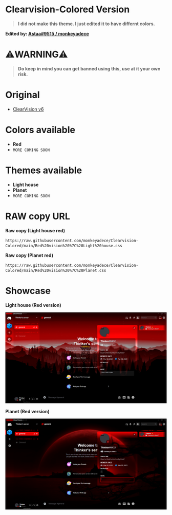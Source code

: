 # Clearvision-Colored Version
> **I did not make this theme. I just edited it to have differnt colors.**

**Edited by: [Astaa#9515 / monkeyadece](https://discordapp.com/users/376883512671993857)**
# ⚠️WARNING⚠️
> **Do keep in mind you can get banned using this, use at it your own risk.**
# Original
- [ClearVision v6](https://github.com/ClearVision/ClearVision-v6)

# Colors available
- **Red**
- `MORE COMING SOON` 
# Themes available
- **Light house**
- **Planet**
- `MORE COMING SOON`
# RAW copy URL
**Raw copy (Light house red)**

    https://raw.githubusercontent.com/monkeyadece/Clearvision-Colored/main/Red%20vision%20%7C%20Light%20house.css
**Raw copy (Planet red)**


    https://raw.githubusercontent.com/monkeyadece/Clearvision-Colored/main/Red%20vision%20%7C%20Planet.css
# Showcase
**Light house (Red version)**

<p align="center">
<img src="/showcase/lighthouse_showcase (red).png">
    
**Planet (Red version)**

<p align="center">
<img src="/showcase/Planet_showcase (red).png">
